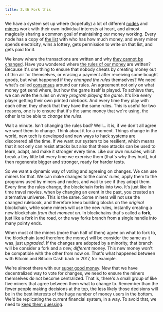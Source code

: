 ```yaml
---
title: 2.46 Fork this
---
```

We have a system set up where (hopefully) a lot of different [nodes](2.25_nodes.md) and [miners](2.09_miners.md) work with their own individual interests at heart, and almost magically sharing a common goal of maintaining our money working. Every node has a copy of [the list](2.10_money_ledger.md) with who has how much money, and every miner spends electricity, wins a lottery, gets permission to write on that list, and gets paid for it.

We know where the transactions are written and why [they cannot be changed](2.11_blockchain.md). Have you wondered where [the rules of our money](2.04_money_rules.md) are written? Because it's one thing to ensure that nobody cheats by creating money out of thin air for themselves, or erasing a payment after receiving some bought goods, but what happened if they *changed the rules* themselves? We need what's called [consensus](2.24_consensus.md) around our rules. An agreement not only on what money got send where, but how the game itself is played. To achieve that, we can write the rules on *every program playing the game*. It's like every player getting their own printed rulebook. And every time they play with each other, they check that they have the same rules. This is useful for two reasons, one is to ensure that it's the same money that we're using, the other is to be able to *change the rules*. 

Wait a minute. Isn't changing the rules bad? Well... it is, if we don't all agree we *want* them to change. Think about it for a moment. Things change in the world, new tech is developed and new ways to hack systems are discovered all the time. If we want our system to be resilient, which means that it not only can resist attacks but also that these attacks can be used to learn, adapt, and make it stronger every time. Like our own muscles, which break a tiny little bit every time we exercise them (that's why they hurt), but then regenerate bigger and stronger, ready for harder tests.

So we want a dynamic way of voting and agreeing on changes. We can use miners for that. We can make changes to the coins' rules, apply them to the programs used by miners and nodes, and wait to see if they adopt them. Every time the rules change, the blockchain forks into two. It's just like in time travel movies, when by changing an event in the past, you created an alternative universe. This is the same. Some miners will not use the changed rulebook, and therefore keep building blocks on the *original* blockchain, while some miners will use the new rules, instantly creating a new blockchain *from that moment on*. In blockchains that's called a **fork**, just like a fork in the road, or the way forks branch from a single handle into many pointy ends.

When most of the miners (more than half of them) agree on what to fork to, the blockchain (and therefore the money) will be consider the same as it was, just *upgraded*. If the changes are adopted by a minority, that branch will be consider a fork and a *new, different* money. This new money won't be compatible with the other from now on. That's what happened between with Bitcoin and Bitcoin Cash back in 2017, for example.

We're almost there with our [super good money](2.03_good_money.md). Now that we have decentralized way to vote for changes, we need to ensure the miners themselves do not become centralized. That is, there's a small group of like five miners that agree between them what to change to. Remember than the fewer people making decisions at the top, the less likely those decisions will be in the best interests of the huge number of money users in the bottom. We'd be replicating the current financial system, in a way. To avoid that, we need to [keep them guessing](2.47_randomx.md).
